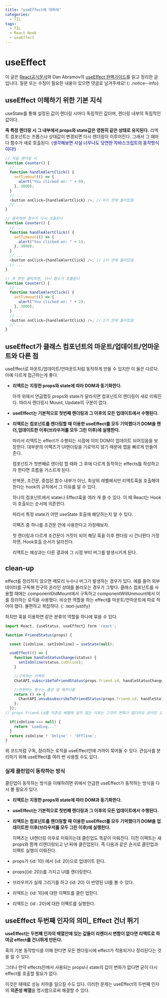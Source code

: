 ```yaml
---
title: "useEffect에 대하여"
categories:
  - TIL
tags:
  - TIL
  - React Hook
  - useEffect
---
```


# useEffect

이 글은 [React공식문서](https://ko.reactjs.org/docs/hooks-effect.html)와 Dan Abramov의 [useEffect 완벽가이드](https://overreacted.io/ko/a-complete-guide-to-useeffect/)를 읽고 정리한 글입니다. 질문 또는 수정이 필요한 내용이 있으면 댓글로 남겨주세요!
{: .notice--info}

## useEffect 이해하기 위한 기본 지식

useState를 통해 설정된 값이 렌더링 시마다 독립적인 값이며, 렌더링 내부의 독립적인 값이다.

**즉 특정 렌더링 시 그 내부에서 props와 state값은 영원히 같은 상태로 유지된다.** 리액트 컴포넌트는 프롭스나 상태값이 변경되면 다시 렌더링이 이루어진다. 그래서 그 때마다 함수가 새로 호출된다. <span style="color:navy">(생각해보면 사실 너무나도 당연한 자바스크립트의 동작방식이다!)</span>

```javascript
// 처음 랜더링 시
function Counter() {
  // ...
  function handleAlertClick() {
    setTimeout(() => {
      alert("You clicked on: " + 0);
    }, 3000);
  }
  // ...
  <button onClick={handleAlertClick} />; // 0이 안에 들어있음
  // ...
}

// 클릭하면 함수가 다시 호출된다
function Counter() {
  // ...
  function handleAlertClick() {
    setTimeout(() => {
      alert("You clicked on: " + 1);
    }, 3000);
  }
  // ...
  <button onClick={handleAlertClick} />; // 1이 안에 들어있음
  // ...
}

// 또 한번 클릭하면, 다시 함수가 호출된다
function Counter() {
  // ...
  function handleAlertClick() {
    setTimeout(() => {
      alert("You clicked on: " + 2);
    }, 3000);
  }
  // ...
  <button onClick={handleAlertClick} />; // 2가 안에 들어있음
  // ...
}
```

## useEffect가 클래스 컴포넌트의 마운트/업데이트/언마운트와 다른 점

useEffect로 마운트/업데이트/언마운트처럼 동작하게 만들 수 있지만 이 둘은 다르다. 아예 다르게 접근하는게 좋다.

- **리엑트는 지정한 props와 state에 따라 DOM과 동기화한다.**

  아까 위에서 언급했듯 props와 state가 달라지면 컴포넌트의 렌더링이 새로 이뤄진다. 따라서 렌더링시 Mount, Update의 구분이 없다.

- **useEffect는 기본적으로 첫번째 렌더링과 그 이후의 모든 업데이트에서 수행된다.**

- **리액트는 컴포넌트를 렌더링할 때 이용한 useEffect를 모두 기억했다가 DOM을 렌더,업데이트한 이후(브라우저를 모두 그린 이후)에 실행한다.**

  따라서 리엑트는 effect가 수행되는 시점에 이미 DOM이 업데이트 되어있음을 보장한다. 대부분의 이펙츠가 UI렌더링을 가로막지 않기 때문에 앱을 빠르게 만들어 준다.

  컴포넌트가 첫번째로 렌더링 할 때와 그 후에 다르게 동작하는 effects를 작성하고자 한다면 흐름을 거스르게 된다.

  반복문, 조건문, 중첩된 함수 내부가 아닌, 최상위 레벨에서만 리엑트훅을 호출해야 한다는 hook의 규칙에서 그 이유를 알 수 있다.

  하나의 컴포넌트에서 state나 Effect훅을 여러 개 쓸 수 있다. 이 때 React는 Hook이 호출되는 순서에 의존한다.

  따라서 특정 state가 어떤 useState 호출에 해당하는지 알 수 있다.

  이펙츠 중 하나를 조건문 안에 사용한다고 가정해보자.

  첫 렌더링과 다르게 조건문이 거짓이 되어 해당 훅을 이후 렌더링 시 건너뛴다 가정하면, Hook호출 순서가 달라진다.

  리액트는 예상과는 다른 결과에 그 시점 부터 버그를 발생시키게 된다.

## clean-up

effect를 정리하지 않으면 메모리 누수나 버그가 발생하는 경우가 있다. 예를 들어 외부데이터를 구독해 친구의 온라인 상태를 불러오는 경우가 그렇다. 클래스 컴포넌트를 사용할 때에는 componentDidMount에서 구독하고 componentWillUnmount에서 이를 정리하는 로직을 사용했다. 비슷한 역할을 하는 effect를 마운트/언마운트에 따로 적어야 했다. 불편하고 복잡하다.
{: .text-justify}

하지만 훅을 이용하면 같은 분류의 역할을 하나에 묶을 수 있다.

```javascript
import React, {useStatus, useEffect} form 'react';

function FriendStatus(props) {

  const [isOnline, setIsOnline] = useState(null);

  useEffect(() => {
    function handleStatusChange(status) {
      setIsOnline(status.isOnline);
    }

    //구독하는 이펙트
    ChatAPI.subscribeToFriendStatus(props.friend.id, handleStatusChange);

    //반환하는 함수는 클린 업 메커니즘
    return () => {
      ChantAPI.unsubsubscribeToFriendStatus(props.friend.id, handleStatusChange);
    };
  });
// props.friend.id를 의존성 배열에 넣지 않는 이유는 그것의 변화가 없더라도 온라인 오프라인 상태가 변경될 때를 포착(?)해야 하기 때문이다.

  if(isOnline === null) {
    return 'Loading...'
  }
  return isOnline ? 'Online' : 'Offline';
}
```

위 코드처럼 구독, 정리하는 로직을 useEffect안에 가까이 묶어둘 수 있다. 관심사를 분리하기 위해 useEffect를 여러 번 사용할 수도 있다.

### 실제 클린업이 동작하는 방식

클린업이 동작하는 방식을 이해하려면 위에서 언급한 useEffect가 동작하는 방식을 다시 볼 필요가 있다.

- **리엑트는 지정한 props와 state에 따라 DOM과 동기화한다.**
- **useEffect는 기본적으로 첫번째 렌더링과 그 이후의 모든 업데이트에서 수행된다.**
- **리액트는 컴포넌트를 렌더링할 때 이용한 useEffect를 모두 기억했다가 DOM을 업데이트한 이후(브라우저를 모두 그린 이후)에 실행한다.**

  이펙츠는 UI렌더링 이후로 미뤄지는데 클린업도 똑같이 미뤄진다. 이전 이펙트는 새 props와 함께 리렌더링되고 난 뒤에 클린업된다. 즉 다음과 같은 순서로 클린업과 이펙트 실행이 이뤄진다.

- props가 {id: 10} 에서 {id: 20}으로 업데이트 된다.
- props({id: 20})를 가지고 UI를 렌더링한다.
- 브라우저가 실제 그리기를 하고 {id: 20} 이 반영된 UI를 볼 수 있다.
- 리엑트는 {id: 10}에 대한 이펙트를 클린 업한다.
- 리엑트는 {id : 20}에 대한 이펙트를 실행한다.

## useEffect 두번째 인자의 의미\_ Effect 건너 뛰기

**useEffect는 두번째 인자의 배열안에 있는 값들이 리렌더시 변함이 없다면 리엑트로 하여금 effect를 건너뛰게 만든다.**

훅의 기본 동작방식을 이해 한다면 모든 렌더링시에 effect가 적용되거나 정리된다는 것을 알 수 있다.

그러나 만약 effects안에서 사용되는 props나 state의 값이 변화가 없다면 굳이 다시 effect를 호출할 필요가 없다.

이것은 때때로 성능 저하를 일으킬 수도 있다. 이러한 문제는 useEffect의 두번째 인자의 **의존성 배열**을 명시함으로써 해결할 수 있다.

